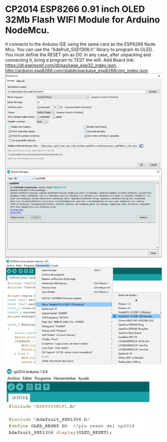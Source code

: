 # CP2014 ESP8266 0.91 inch OLED 32Mb Flash WIFI Module for Arduino NodeMcu.
It connects to the Arduino IDE using the same card as the ESP8266 Node Mcu. 
You can use the "Adafruit_SSD1306.h" library to program its OLED. 
You must define the RESET pin as D0. 
In any case, after unpacking and connecting it, bring a program to TEST the wifi.
Add Board link: https://dl.espressif.com/dl/package_esp32_index.json, http://arduino.esp8266.com/stable/package_esp8266com_index.json
<br>
<img src="settings.JPG" />
<img src="board.JPG" />
<img src="IDE.JPG" />
<img src="LED.JPG" />
